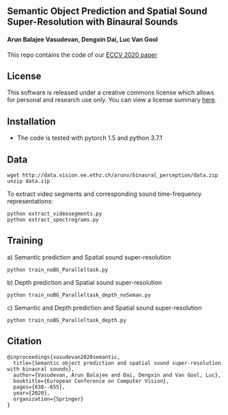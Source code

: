 ## Semantic Object Prediction and Spatial Sound Super-Resolution with Binaural Sounds
#### Arun Balajee Vasudevan, Dengxin Dai, Luc Van Gool

This repo contains the code of our [ECCV 2020 paper](https://arxiv.org/pdf/2003.04210.pdf)

## License

This software is released under a creative commons license which allows for personal and research use only. You can view a license summary [here](http://creativecommons.org/licenses/by-nc/4.0/).

## Installation 

* The code is tested with pytorch 1.5 and python 3.7.1

## Data

```
wget http://data.vision.ee.ethz.ch/arunv/binaural_perception/data.zip
unzip data.zip 
```
To extract video segments and corresponding sound time-frequency representations:
```
python extract_videosegments.py
python extract_spectrograms.py
```


## Training

a) Semantic prediction and Spatial sound super-resolution
```
python train_noBG_Paralleltask.py
```

b) Depth prediction and Spatial sound super-resolution
```
python train_noBG_Paralleltask_depth_noSeman.py
```

c) Semantic and Depth prediction and Spatial sound super-resolution
```
python train_noBG_Paralleltask_depth.py
```

## Citation

```
@inproceedings{vasudevan2020semantic,
  title={Semantic object prediction and spatial sound super-resolution with binaural sounds},
  author={Vasudevan, Arun Balajee and Dai, Dengxin and Van Gool, Luc},
  booktitle={European Conference on Computer Vision},
  pages={638--655},
  year={2020},
  organization={Springer}
}
```
